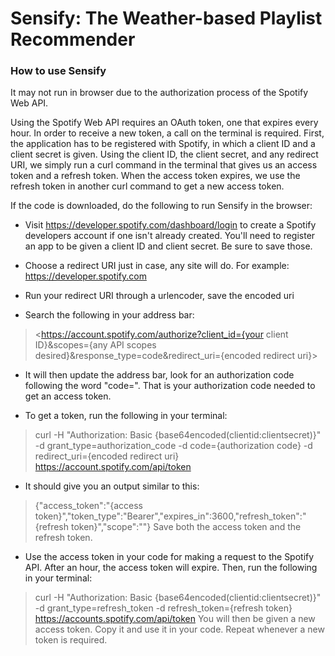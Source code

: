 # Sensify: The Weather-based Playlist Recommender


### How to use Sensify
It may not run in browser due to the authorization process of the Spotify Web API.

Using the Spotify Web API requires an OAuth token, one that expires every hour. In order to receive a new token, a call on the terminal is required. First, the application has to be registered with Spotify, in which a client ID and a client secret is given. Using the client ID, the client secret, and any redirect URI, we simply run a curl command in the terminal that gives us an access token and a refresh token. When the access token expires, we use the refresh token in another curl command to get a new access token.

If the code is downloaded, do the following to run Sensify in the browser:

* Visit https://developer.spotify.com/dashboard/login to create a Spotify developers account if one isn't already created. You'll need to register an app to be given a client ID and client secret. Be sure to save those.

* Choose a redirect URI just in case, any site will do. For example: https://developer.spotify.com

* Run your redirect URI through a urlencoder, save the encoded uri

* Search the following in your address bar:
> <https://account.spotify.com/authorize?client_id={your client ID}&scopes={any API scopes desired}&response_type=code&redirect_uri={encoded redirect uri}>

* It will then update the address bar, look for an authorization code following the word "code=". That is your authorization code needed to get an access token.

* To get a token, run the following in your terminal:
> curl -H "Authorization: Basic {base64encoded(clientid:clientsecret)}" -d grant_type=authorization_code -d code={authorization code} -d redirect_uri={encoded redirect uri} https://account.spotify.com/api/token

* It should give you an output similar to this:
> {"access_token":"{access token}","token_type":"Bearer","expires_in":3600,"refresh_token":"{refresh token}","scope":""}
Save both the access token and the refresh token.

* Use the access token in your code for making a request to the Spotify API. After an hour, the access token will expire. Then, run the following in your terminal:
> curl -H "Authorization: Basic {base64encoded(clientid:clientsecret)}" -d grant_type=refresh_token -d refresh_token={refresh token} https://accounts.spotify.com/api/token
You will then be given a new access token. Copy it and use it in your code. Repeat whenever a new token is required.